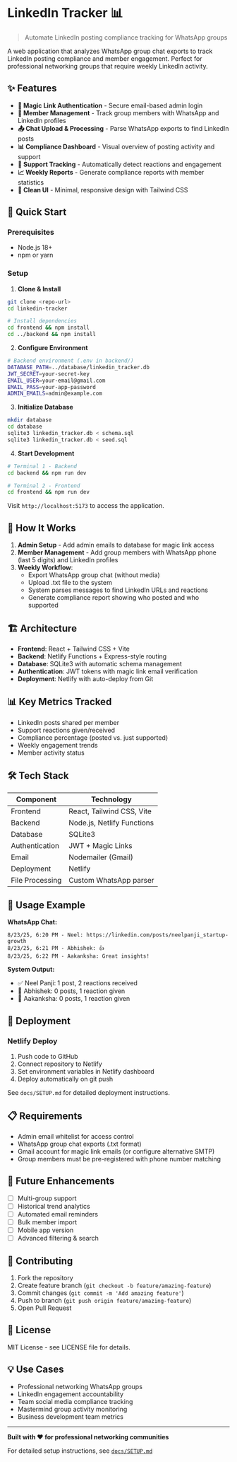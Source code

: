 # LinkedIn Tracker 📊

> Automate LinkedIn posting compliance tracking for WhatsApp groups

A web application that analyzes WhatsApp group chat exports to track LinkedIn posting compliance and member engagement. Perfect for professional networking groups that require weekly LinkedIn activity.

## ✨ Features

- **🔐 Magic Link Authentication** - Secure email-based admin login
- **👥 Member Management** - Track group members with WhatsApp and LinkedIn profiles
- **📤 Chat Upload & Processing** - Parse WhatsApp exports to find LinkedIn posts
- **📊 Compliance Dashboard** - Visual overview of posting activity and support
- **🎯 Support Tracking** - Automatically detect reactions and engagement
- **📈 Weekly Reports** - Generate compliance reports with member statistics
- **🎨 Clean UI** - Minimal, responsive design with Tailwind CSS

## 🚀 Quick Start

### Prerequisites
- Node.js 18+
- npm or yarn

### Setup

1. **Clone & Install**
```bash
git clone <repo-url>
cd linkedin-tracker

# Install dependencies
cd frontend && npm install
cd ../backend && npm install
```

2. **Configure Environment**
```bash
# Backend environment (.env in backend/)
DATABASE_PATH=../database/linkedin_tracker.db
JWT_SECRET=your-secret-key
EMAIL_USER=your-email@gmail.com
EMAIL_PASS=your-app-password
ADMIN_EMAILS=admin@example.com
```

3. **Initialize Database**
```bash
mkdir database
cd database
sqlite3 linkedin_tracker.db < schema.sql
sqlite3 linkedin_tracker.db < seed.sql
```

4. **Start Development**
```bash
# Terminal 1 - Backend
cd backend && npm run dev

# Terminal 2 - Frontend  
cd frontend && npm run dev
```

Visit `http://localhost:5173` to access the application.

## 📖 How It Works

1. **Admin Setup** - Add admin emails to database for magic link access
2. **Member Management** - Add group members with WhatsApp phone (last 5 digits) and LinkedIn profiles
3. **Weekly Workflow**:
   - Export WhatsApp group chat (without media)
   - Upload .txt file to the system
   - System parses messages to find LinkedIn URLs and reactions
   - Generate compliance report showing who posted and who supported

## 🏗️ Architecture

- **Frontend**: React + Tailwind CSS + Vite
- **Backend**: Netlify Functions + Express-style routing
- **Database**: SQLite3 with automatic schema management
- **Authentication**: JWT tokens with magic link email verification
- **Deployment**: Netlify with auto-deploy from Git

## 📊 Key Metrics Tracked

- LinkedIn posts shared per member
- Support reactions given/received
- Compliance percentage (posted vs. just supported)
- Weekly engagement trends
- Member activity status

## 🛠️ Tech Stack

| Component | Technology |
|-----------|-----------|
| Frontend | React, Tailwind CSS, Vite |
| Backend | Node.js, Netlify Functions |
| Database | SQLite3 |
| Authentication | JWT + Magic Links |
| Email | Nodemailer (Gmail) |
| Deployment | Netlify |
| File Processing | Custom WhatsApp parser |

## 📱 Usage Example

**WhatsApp Chat:**
```
8/23/25, 6:20 PM - Neel: https://linkedin.com/posts/neelpanji_startup-growth
8/23/25, 6:21 PM - Abhishek: 👍
8/23/25, 6:22 PM - Aakanksha: Great insights!
```

**System Output:**
- ✅ Neel Panji: 1 post, 2 reactions received
- 🤝 Abhishek: 0 posts, 1 reaction given  
- 🤝 Aakanksha: 0 posts, 1 reaction given

## 🚢 Deployment

### Netlify Deploy

1. Push code to GitHub
2. Connect repository to Netlify
3. Set environment variables in Netlify dashboard
4. Deploy automatically on git push

See `docs/SETUP.md` for detailed deployment instructions.

## 📋 Requirements

- Admin email whitelist for access control
- WhatsApp group chat exports (.txt format)
- Gmail account for magic link emails (or configure alternative SMTP)
- Group members must be pre-registered with phone number matching

## 🔮 Future Enhancements

- [ ] Multi-group support
- [ ] Historical trend analytics  
- [ ] Automated email reminders
- [ ] Bulk member import
- [ ] Mobile app version
- [ ] Advanced filtering & search

## 🤝 Contributing

1. Fork the repository
2. Create feature branch (`git checkout -b feature/amazing-feature`)
3. Commit changes (`git commit -m 'Add amazing feature'`)
4. Push to branch (`git push origin feature/amazing-feature`)
5. Open Pull Request

## 📄 License

MIT License - see LICENSE file for details.

## 💡 Use Cases

- Professional networking WhatsApp groups
- LinkedIn engagement accountability
- Team social media compliance tracking
- Mastermind group activity monitoring
- Business development team metrics

---

**Built with ❤️ for professional networking communities**

For detailed setup instructions, see [`docs/SETUP.md`](docs/SETUP.md)
